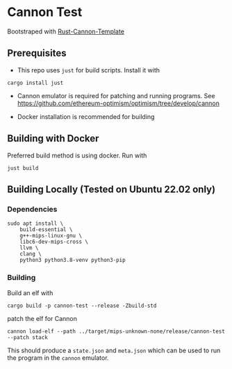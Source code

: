 # Cannon Test

Bootstraped with [Rust-Cannon-Template](https://github.com/badboilabs/rust-cannon-template)

## Prerequisites

- This repo uses `just` for build scripts. Install it with

```shell
cargo install just
```

- Cannon emulator is required for patching and running programs. See https://github.com/ethereum-optimism/optimism/tree/develop/cannon

- Docker installation is recommended for building

## Building with Docker

Preferred build method is using docker. Run with

```shell
just build
```


## Building Locally (Tested on Ubuntu 22.02 only)
### Dependencies

```shell
sudo apt install \
    build-essential \
    g++-mips-linux-gnu \
    libc6-dev-mips-cross \
    llvm \
    clang \
    python3 python3.8-venv python3-pip 
```
### Building

Build an elf with

```shell
cargo build -p cannon-test --release -Zbuild-std
```

patch the elf for Cannon

```shell
cannon load-elf --path ../target/mips-unknown-none/release/cannon-test --patch stack
```

This should produce a `state.json` and `meta.json` which can be used to run the program in the `cannon` emulator.

